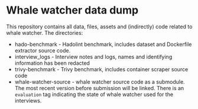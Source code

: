 # Whale watcher data dump

This repository contains all data, files, assets and (indirectly) code related to whale watcher.
The directories:
- hado-benchmark - Hadolint benchmark, includes dataset and Dockerfile extractor source code. 
- interview_logs - Interview notes and logs, names and identifying information has been redacted
- trivy-benchmark - Trivy benchmark, includes container scraper source code
- whale-watcher-source - whale watcher source code as a submodule. The most recent version before submission will be linked. There is an `evaluation` tag indicating the state of whale watcher used for the interviews.
